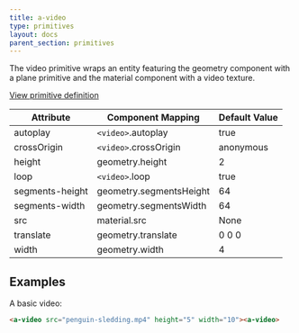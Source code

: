 ```yaml
---
title: a-video
type: primitives
layout: docs
parent_section: primitives
---
```


The video primitive wraps an entity featuring the geometry component with a
plane primitive and the material component with a video texture.

[View primitive definition](https://github.com/aframevr/aframe/blob/master/elements/templates/a-video.html)

| Attribute       | Component Mapping       | Default Value |
| ---------       | -----------------       | ------------- |
| autoplay        | `<video>`.autoplay      | true          |
| crossOrigin     | `<video>`.crossOrigin   | anonymous     |
| height          | geometry.height         | 2             |
| loop            | `<video>`.loop          | true          |
| segments-height | geometry.segmentsHeight | 64            |
| segments-width  | geometry.segmentsWidth  | 64            |
| src             | material.src            | None          |
| translate       | geometry.translate      | 0 0 0         |
| width           | geometry.width          | 4             |

## Examples

A basic video:

```html
<a-video src="penguin-sledding.mp4" height="5" width="10"><a-video>
```
